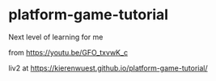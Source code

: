 # platform-game-tutorial
Next level of learning for me

from https://youtu.be/GFO_txvwK_c

liv2 at https://kierenwuest.github.io/platform-game-tutorial/
